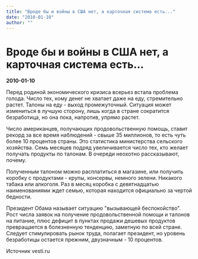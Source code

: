 ```yaml
---
title: "Вроде бы и войны в США нет, а карточная система есть..."
date: "2010-01-10"
author: ""
---
```


# Вроде бы и войны в США нет, а карточная система есть...

**2010-01-10** 

Перед родиной экономического кризиса всерьез встала проблема голода. Число тех, кому денег не хватает даже на еду, стремительно растет. Талоны на еду - выход промежуточный. Ситуация может измениться в лучшую сторону, лишь когда в стране сократится безработица, но она пока, напротив, упрямо растет.

Число американцев, получающих продовольственную помощь, ставит рекорд за все время наблюдений - свыше 35 миллионов, то есть чуть более 10 процентов страны. Это статистика министерства сельского хозяйства. Семь месяцев подряд увеличивается число тех, кто желает получать продукты по талонам. В очереди неохотно рассказывают, почему.

Полученным талоном можно расплатиться в магазине, или получить коробку с продуктами - крупы, консервы, немного зелени. Никакого табака или алкоголя. Раз в месяц коробка с девятнадцатью наименованиями ждет семью, которая находится официально за чертой бедности.

Президент Обама называет ситуацию "вызывающей беспокойство". Рост числа заявок на получение продовольственной помощи и талонов на питание, плюс дефицит в пунктах продажи дешевых продуктов превращается в болезненную тенденцию, заметную по всей стране. Следует стимулировать рынок труда, полагает президент, но уровень безработицы остается прежним, двузначным - 10 процентов.

Источник vesti.ru